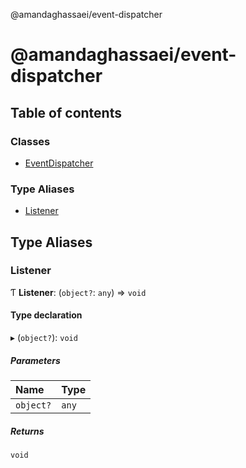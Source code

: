 @amandaghassaei/event-dispatcher

# @amandaghassaei/event-dispatcher

## Table of contents

### Classes

- [EventDispatcher](classes/EventDispatcher.md)

### Type Aliases

- [Listener](README.md#listener)

## Type Aliases

### Listener

Ƭ **Listener**: (`object?`: `any`) => `void`

#### Type declaration

▸ (`object?`): `void`

##### Parameters

| Name | Type |
| :------ | :------ |
| `object?` | `any` |

##### Returns

`void`
